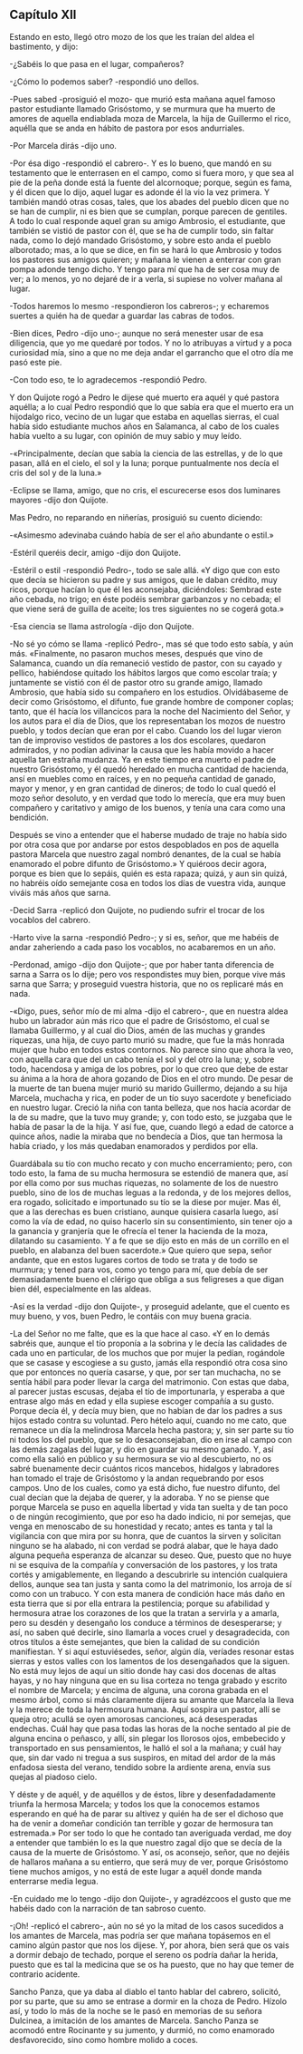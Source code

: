 Capítulo XII
------------

Estando en esto, llegó otro mozo de los que les traían del aldea el bastimento, y dijo:

-¿Sabéis lo que pasa en el lugar, compañeros?

-¿Cómo lo podemos saber? -respondió uno dellos.

-Pues sabed -prosiguió el mozo- que murió esta mañana aquel famoso pastor estudiante llamado Grisóstomo, y se murmura que ha muerto de amores de aquella endiablada moza de Marcela, la hija de Guillermo el rico, aquélla que se anda en hábito de pastora por esos andurriales.

-Por Marcela dirás -dijo uno.

-Por ésa digo -respondió el cabrero-. Y es lo bueno, que mandó en su testamento que le enterrasen en el campo, como si fuera moro, y que sea al pie de la peña donde está la fuente del alcornoque; porque, según es fama, y él dicen que lo dijo, aquel lugar es adonde él la vio la vez primera. Y también mandó otras cosas, tales, que los abades del pueblo dicen que no se han de cumplir, ni es bien que se cumplan, porque parecen de gentiles. A todo lo cual responde aquel gran su amigo Ambrosio, el estudiante, que también se vistió de pastor con él, que se ha de cumplir todo, sin faltar nada, como lo dejó mandado Grisóstomo, y sobre esto anda el pueblo alborotado; mas, a lo que se dice, en fin se hará lo que Ambrosio y todos los pastores sus amigos quieren; y mañana le vienen a enterrar con gran pompa adonde tengo dicho. Y tengo para mí que ha de ser cosa muy de ver; a lo menos, yo no dejaré de ir a verla, si supiese no volver mañana al lugar.

-Todos haremos lo mesmo -respondieron los cabreros-; y echaremos suertes a quién ha de quedar a guardar las cabras de todos.

-Bien dices, Pedro -dijo uno-; aunque no será menester usar de esa diligencia, que yo me quedaré por todos. Y no lo atribuyas a virtud y a poca curiosidad mía, sino a que no me deja andar el garrancho que el otro día me pasó este pie.

-Con todo eso, te lo agradecemos -respondió Pedro.

Y don Quijote rogó a Pedro le dijese qué muerto era aquél y qué pastora aquélla; a lo cual Pedro respondió que lo que sabía era que el muerto era un hijodalgo rico, vecino de un lugar que estaba en aquellas sierras, el cual había sido estudiante muchos años en Salamanca, al cabo de los cuales había vuelto a su lugar, con opinión de muy sabio y muy leído.

-«Principalmente, decían que sabía la ciencia de las estrellas, y de lo que pasan, allá en el cielo, el sol y la luna; porque puntualmente nos decía el cris del sol y de la luna.»

-Eclipse se llama, amigo, que no cris, el escurecerse esos dos luminares mayores -dijo don Quijote.

Mas Pedro, no reparando en niñerías, prosiguió su cuento diciendo:

-«Asimesmo adevinaba cuándo había de ser el año abundante o estil.»

-Estéril queréis decir, amigo -dijo don Quijote.

-Estéril o estil -respondió Pedro-, todo se sale allá. «Y digo que con esto que decía se hicieron su padre y sus amigos, que le daban crédito, muy ricos, porque hacían lo que él les aconsejaba, diciéndoles: Sembrad este año cebada, no trigo; en éste podéis sembrar garbanzos y no cebada; el que viene será de guilla de aceite; los tres siguientes no se cogerá gota.»

-Esa ciencia se llama astrología -dijo don Quijote.

-No sé yo cómo se llama -replicó Pedro-, mas sé que todo esto sabía, y aún más. «Finalmente, no pasaron muchos meses, después que vino de Salamanca, cuando un día remaneció vestido de pastor, con su cayado y pellico, habiéndose quitado los hábitos largos que como escolar traía; y juntamente se vistió con él de pastor otro su grande amigo, llamado Ambrosio, que había sido su compañero en los estudios. Olvidábaseme de decir como Grisóstomo, el difunto, fue grande hombre de componer coplas; tanto, que él hacía los villancicos para la noche del Nacimiento del Señor, y los autos para el día de Dios, que los representaban los mozos de nuestro pueblo, y todos decían que eran por el cabo. Cuando los del lugar vieron tan de improviso vestidos de pastores a los dos escolares, quedaron admirados, y no podían adivinar la causa que les había movido a hacer aquella tan estraña mudanza. Ya en este tiempo era muerto el padre de nuestro Grisóstomo, y él quedó heredado en mucha cantidad de hacienda, ansí en muebles como en raíces, y en no pequeña cantidad de ganado, mayor y menor, y en gran cantidad de dineros; de todo lo cual quedó el mozo señor desoluto, y en verdad que todo lo merecía, que era muy buen compañero y caritativo y amigo de los buenos, y tenía una cara como una bendición.

Después se vino a entender que el haberse mudado de traje no había sido por otra cosa que por andarse por estos despoblados en pos de aquella pastora Marcela que nuestro zagal nombró denantes, de la cual se había enamorado el pobre difunto de Grisóstomo.» Y quiéroos decir agora, porque es bien que lo sepáis, quién es esta rapaza; quizá, y aun sin quizá, no habréis oído semejante cosa en todos los días de vuestra vida, aunque viváis más años que sarna.

-Decid Sarra -replicó don Quijote, no pudiendo sufrir el trocar de los vocablos del cabrero.

-Harto vive la sarna -respondió Pedro-; y si es, señor, que me habéis de andar zaheriendo a cada paso los vocablos, no acabaremos en un año.

-Perdonad, amigo -dijo don Quijote-; que por haber tanta diferencia de sarna a Sarra os lo dije; pero vos respondistes muy bien, porque vive más sarna que Sarra; y proseguid vuestra historia, que no os replicaré más en nada.

-«Digo, pues, señor mío de mi alma -dijo el cabrero-, que en nuestra aldea hubo un labrador aún más rico que el padre de Grisóstomo, el cual se llamaba Guillermo, y al cual dio Dios, amén de las muchas y grandes riquezas, una hija, de cuyo parto murió su madre, que fue la más honrada mujer que hubo en todos estos contornos. No parece sino que ahora la veo, con aquella cara que del un cabo tenía el sol y del otro la luna; y, sobre todo, hacendosa y amiga de los pobres, por lo que creo que debe de estar su ánima a la hora de ahora gozando de Dios en el otro mundo. De pesar de la muerte de tan buena mujer murió su marido Guillermo, dejando a su hija Marcela, muchacha y rica, en poder de un tío suyo sacerdote y beneficiado en nuestro lugar. Creció la niña con tanta belleza, que nos hacía acordar de la de su madre, que la tuvo muy grande; y, con todo esto, se juzgaba que le había de pasar la de la hija. Y así fue, que, cuando llegó a edad de catorce a quince años, nadie la miraba que no bendecía a Dios, que tan hermosa la había criado, y los más quedaban enamorados y perdidos por ella.

Guardábala su tío con mucho recato y con mucho encerramiento; pero, con todo esto, la fama de su mucha hermosura se estendió de manera que, así por ella como por sus muchas riquezas, no solamente de los de nuestro pueblo, sino de los de muchas leguas a la redonda, y de los mejores dellos, era rogado, solicitado e importunado su tío se la diese por mujer. Mas él, que a las derechas es buen cristiano, aunque quisiera casarla luego, así como la vía de edad, no quiso hacerlo sin su consentimiento, sin tener ojo a la ganancia y granjería que le ofrecía el tener la hacienda de la moza, dilatando su casamiento. Y a fe que se dijo esto en más de un corrillo en el pueblo, en alabanza del buen sacerdote.» Que quiero que sepa, señor andante, que en estos lugares cortos de todo se trata y de todo se murmura; y tened para vos, como yo tengo para mí, que debía de ser demasiadamente bueno el clérigo que obliga a sus feligreses a que digan bien dél, especialmente en las aldeas.

-Así es la verdad -dijo don Quijote-, y proseguid adelante, que el cuento es muy bueno, y vos, buen Pedro, le contáis con muy buena gracia.

-La del Señor no me falte, que es la que hace al caso. «Y en lo demás sabréis que, aunque el tío proponía a la sobrina y le decía las calidades de cada uno en particular, de los muchos que por mujer la pedían, rogándole que se casase y escogiese a su gusto, jamás ella respondió otra cosa sino que por entonces no quería casarse, y que, por ser tan muchacha, no se sentía hábil para poder llevar la carga del matrimonio. Con estas que daba, al parecer justas escusas, dejaba el tío de importunarla, y esperaba a que entrase algo más en edad y ella supiese escoger compañía a su gusto. Porque decía él, y decía muy bien, que no habían de dar los padres a sus hijos estado contra su voluntad. Pero hételo aquí, cuando no me cato, que remanece un día la melindrosa Marcela hecha pastora; y, sin ser parte su tío ni todos los del pueblo, que se lo desaconsejaban, dio en irse al campo con las demás zagalas del lugar, y dio en guardar su mesmo ganado. Y, así como ella salió en público y su hermosura se vio al descubierto, no os sabré buenamente decir cuántos ricos mancebos, hidalgos y labradores han tomado el traje de Grisóstomo y la andan requebrando por esos campos. Uno de los cuales, como ya está dicho, fue nuestro difunto, del cual decían que la dejaba de querer, y la adoraba. Y no se piense que porque Marcela se puso en aquella libertad y vida tan suelta y de tan poco o de ningún recogimiento, que por eso ha dado indicio, ni por semejas, que venga en menoscabo de su honestidad y recato; antes es tanta y tal la vigilancia con que mira por su honra, que de cuantos la sirven y solicitan ninguno se ha alabado, ni con verdad se podrá alabar, que le haya dado alguna pequeña esperanza de alcanzar su deseo. Que, puesto que no huye ni se esquiva de la compañía y conversación de los pastores, y los trata cortés y amigablemente, en llegando a descubrirle su intención cualquiera dellos, aunque sea tan justa y santa como la del matrimonio, los arroja de sí como con un trabuco. Y con esta manera de condición hace más daño en esta tierra que si por ella entrara la pestilencia; porque su afabilidad y hermosura atrae los corazones de los que la tratan a servirla y a amarla, pero su desdén y desengaño los conduce a términos de desesperarse; y así, no saben qué decirle, sino llamarla a voces cruel y desagradecida, con otros títulos a éste semejantes, que bien la calidad de su condición manifiestan. Y si aquí estuviésedes, señor, algún día, veríades resonar estas sierras y estos valles con los lamentos de los desengañados que la siguen. No está muy lejos de aquí un sitio donde hay casi dos docenas de altas hayas, y no hay ninguna que en su lisa corteza no tenga grabado y escrito el nombre de Marcela; y encima de alguna, una corona grabada en el mesmo árbol, como si más claramente dijera su amante que Marcela la lleva y la merece de toda la hermosura humana. Aquí sospira un pastor, allí se queja otro; acullá se oyen amorosas canciones, acá desesperadas endechas. Cuál hay que pasa todas las horas de la noche sentado al pie de alguna encina o peñasco, y allí, sin plegar los llorosos ojos, embebecido y transportado en sus pensamientos, le halló el sol a la mañana; y cuál hay que, sin dar vado ni tregua a sus suspiros, en mitad del ardor de la más enfadosa siesta del verano, tendido sobre la ardiente arena, envía sus quejas al piadoso cielo.

Y déste y de aquél, y de aquéllos y de éstos, libre y desenfadadamente triunfa la hermosa Marcela; y todos los que la conocemos estamos esperando en qué ha de parar su altivez y quién ha de ser el dichoso que ha de venir a domeñar condición tan terrible y gozar de hermosura tan estremada.» Por ser todo lo que he contado tan averiguada verdad, me doy a entender que también lo es la que nuestro zagal dijo que se decía de la causa de la muerte de Grisóstomo. Y así, os aconsejo, señor, que no dejéis de hallaros mañana a su entierro, que será muy de ver, porque Grisóstomo tiene muchos amigos, y no está de este lugar a aquél donde manda enterrarse media legua.

-En cuidado me lo tengo -dijo don Quijote-, y agradézcoos el gusto que me habéis dado con la narración de tan sabroso cuento.

-¡Oh! -replicó el cabrero-, aún no sé yo la mitad de los casos sucedidos a los amantes de Marcela, mas podría ser que mañana topásemos en el camino algún pastor que nos los dijese. Y, por ahora, bien será que os vais a dormir debajo de techado, porque el sereno os podría dañar la herida, puesto que es tal la medicina que se os ha puesto, que no hay que temer de contrario acidente.

Sancho Panza, que ya daba al diablo el tanto hablar del cabrero, solicitó, por su parte, que su amo se entrase a dormir en la choza de Pedro. Hízolo así, y todo lo más de la noche se le pasó en memorias de su señora Dulcinea, a imitación de los amantes de Marcela. Sancho Panza se acomodó entre Rocinante y su jumento, y durmió, no como enamorado desfavorecido, sino como hombre molido a coces.
